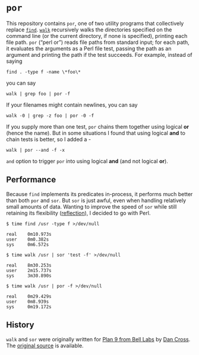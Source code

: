`por`
================

This repository contains `por`, one of two utility programs that
collectively replace [`find`][find]. [`walk`][walk] recursively walks the directories
specified on the command line (or the current directory, if none is specified),
printing each file path. `por` (“perl or”) reads file paths from standard
input; for each path, it evaluates the arguments as a Perl file test, passing the
path as an argument and printing the path if the test succeeds.
For example, instead of saying

    find . -type f -name \*foo\*

you can say

    walk | grep foo | por -f

If your filenames might contain newlines, you can say

    walk -0 | grep -z foo | por -0 -f

If you supply more than one test, `por` chains them together using logical **or** (hence the name). 
But in some situations I found that using logical **and** to chain tests is better, so I added a -

    walk | por --and -f -x

`and` option to trigger `por` into using logical **and** (and not logical **or**).


[find]: https://pubs.opengroup.org/onlinepubs/9699919799/utilities/find.html
[walk]: https://github.com/google/walk

Performance
-----------

Because `find` implements its predicates in-process, it performs much better
than both `por` and `sor`. But `sor` is just awful, even when handling relatively
small amounts of data. Wanting to improve the speed of `sor` while still retaining
its flexibility ([reflection][reflection]), I decided to go with Perl.


    $ time find /usr -type f >/dev/null
    
    real    0m10.973s
    user	0m0.382s
    sys     0m6.572s
    
    $ time walk /usr | sor 'test -f' >/dev/null
    
    real    8m30.253s
    user    2m15.737s
    sys     3m30.890s
    
    $ time walk /usr | por -f >/dev/null
    
    real    0m29.429s
    user	0m8.939s
    sys     0m19.172s
    
[reflection]: https://en.wikipedia.org/wiki/Reflective_programming

History
-------

`walk` and `sor` were originally written for [Plan 9 from Bell Labs][] by
[Dan Cross][]. The [original source][] is available.

[Dan Cross]: http://pub.gajendra.net/about
[Plan 9 from Bell Labs]: https://web.archive.org/web/20170601064029/http://plan9.bell-labs.com/plan9/index.html
[original source]: https://web.archive.org/web/http://plan9.bell-labs.com/sources/contrib/cross/
